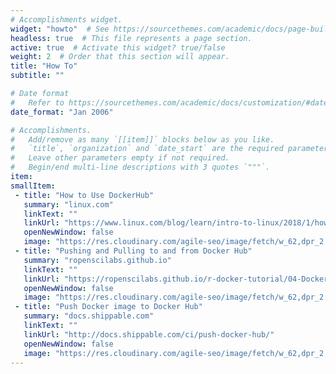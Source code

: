 ```yaml
---
# Accomplishments widget.
widget: "howto"  # See https://sourcethemes.com/academic/docs/page-builder/
headless: true  # This file represents a page section.
active: true  # Activate this widget? true/false
weight: 2  # Order that this section will appear.
title: "How To"
subtitle: ""

# Date format
#   Refer to https://sourcethemes.com/academic/docs/customization/#date-format
date_format: "Jan 2006"

# Accomplishments.
#   Add/remove as many `[[item]]` blocks below as you like.
#   `title`, `organization` and `date_start` are the required parameters.
#   Leave other parameters empty if not required.
#   Begin/end multi-line descriptions with 3 quotes `"""`.
item:
smallItem: 
 - title: "How to Use DockerHub"
   summary: "linux.com"
   linkText: ""
   linkUrl: "https://www.linux.com/blog/learn/intro-to-linux/2018/1/how-use-dockerhub"
   openNewWindow: false
   image: "https://res.cloudinary.com/agile-seo/image/fetch/w_62,dpr_2.0,d_blank_am8gzx.png/https%3A%2F%2Flogo.clearbit.com%2Flinux.com%3Fsize%3D250"
 - title: "Pushing and Pulling to and from Docker Hub"
   summary: "ropenscilabs.github.io"
   linkText: ""
   linkUrl: "https://ropenscilabs.github.io/r-docker-tutorial/04-Dockerhub.html"
   openNewWindow: false
   image: "https://res.cloudinary.com/agile-seo/image/fetch/w_62,dpr_2.0,d_blank_am8gzx.png/https%3A%2F%2Flogo.clearbit.com%2Fropenscilabs.github.io%3Fsize%3D250"
 - title: "Push Docker image to Docker Hub"
   summary: "docs.shippable.com"
   linkText: ""
   linkUrl: "http://docs.shippable.com/ci/push-docker-hub/"
   openNewWindow: false
   image: "https://res.cloudinary.com/agile-seo/image/fetch/w_62,dpr_2.0,d_blank_am8gzx.png/https%3A%2F%2Flogo.clearbit.com%2Fdocs.shippable.com%3Fsize%3D250"
---
```

